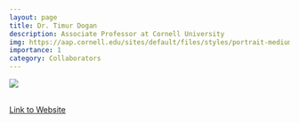 ```yaml
---
layout: page
title: Dr. Timur Dogan
description: Associate Professor at Cornell University
img: https://aap.cornell.edu/sites/default/files/styles/portrait-medium/public/person/prov-DSC_0263_2_270x270.jpg
importance: 1
category: Collaborators
---
```


<div class="profile mb-3"> 
<img src="https://aap.cornell.edu/sites/default/files/styles/portrait-medium/public/person/prov-DSC_0263_2_270x270.jpg" class="img-fluid z-depth-1 rounded"/>
</div>
<br>

[Link to Website](https://aap.cornell.edu/people/timur-dogan)
